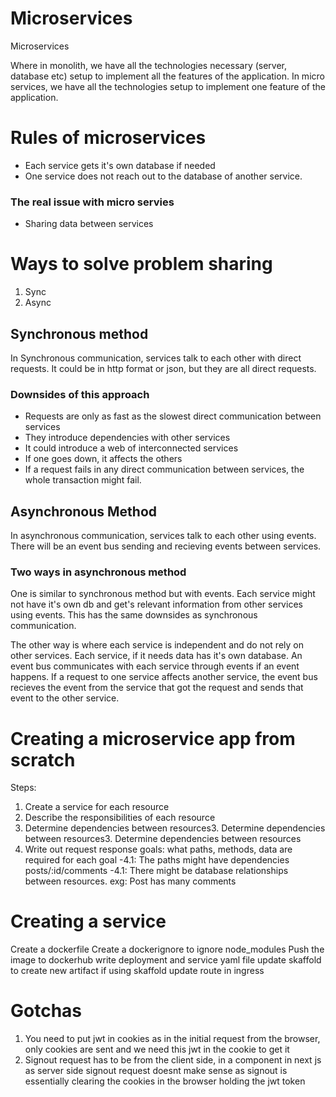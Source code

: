 # Microservices

Microservices

Where in monolith, we have all the technologies necessary (server, database etc) setup to implement all the features of the application. In micro services, we have all the technologies setup to implement one feature of the application.

# Rules of microservices

- Each service gets it's own database if needed
- One service does not reach out to the database of another service.

### The real issue with micro servies

- Sharing data between services

# Ways to solve problem sharing

1. Sync
2. Async

## Synchronous method

In Synchronous communication, services talk to each other with direct requests. It could be in http format or json, but they are all direct requests.

### Downsides of this approach

- Requests are only as fast as the slowest direct communication between services
- They introduce dependencies with other services
- It could introduce a web of interconnected services
- If one goes down, it affects the others
- If a request fails in any direct communication between services, the whole transaction might fail.

## Asynchronous Method

In asynchronous communication, services talk to each other using events. There will be an event bus sending and recieving events between services.

### Two ways in asynchronous method

One is similar to synchronous method but with events. Each service might not have it's own db and get's relevant information from other services using events. This has the same downsides as synchronous communication.

The other way is where each service is independent and do not rely on other services. Each service, if it needs data has it's own database. An event bus communicates with each service through events if an event happens. If a request to one service affects another service, the event bus recieves the event from the service that got the request and sends that event to the other service.

# Creating a microservice app from scratch

Steps:
1. Create a service for each resource
2. Describe the responsibilities of each resource
3. Determine dependencies between resources3. Determine dependencies between resources3. Determine dependencies between resources
4. Write out request response goals: what paths, methods, data are required for each goal
  -4.1: The paths might have dependencies posts/:id/comments 
  -4.1: There might be database relationships between resources. exg: Post has many comments


# Creating a service

Create a dockerfile
Create a dockerignore to ignore node_modules
Push the image to dockerhub
write deployment and service yaml file
update skaffold to create new artifact if using skaffold
update route in ingress


# Gotchas
1. You need to put jwt in cookies as in the initial request from the browser, only cookies are sent and we need this jwt in the cookie to get it
2. Signout request has to be from the client side, in a component in next js as server side signout request doesnt make sense as signout is essentially clearing the cookies in the browser holding the jwt token
